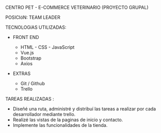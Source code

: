 CENTRO PET - E-COMMERCE VETERINARIO (PROYECTO GRUPAL)

POSICIóN: TEAM LEADER

TECNOLOGíAS UTILIZADAS:

- FRONT END

     * HTML - CSS - JavaScript
     * Vue.js
     * Bootstrap
     * Axios

- EXTRAS

     * Git / Github
     * Trello


TAREAS REALIZADAS :

- Diseñé una ruta, administré y distribuí las tareas a realizar por cada desarrollador mediante trello.
- Realizé las vistas de la paginas de inicio y contacto.
- Implemente las funcionalidades de la tienda.
